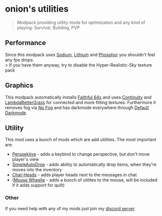 # onion's utilities
> Modpack providing utility mods for optimization and any kind of playing: Survival, Building, PVP

## Performance
Since this modpack uses [Sodium](https://modrinth/mod/sodium), [Lithium](https://modrinth/mod/lithium) and [Phosphor](https://modrinth/mod/phosphor) you shouldn't feel any fps drops. 
<br> > If you have them anyway, try to disable the Hyper-Realistic-Sky texture pack

## Graphics
This modpack automatically installs [Faithful 64x](https://modrinth.com/resourcepack/faithful-64x) and 
uses [Continuity](https://modrinth.com/mod/continuity) and [LambdaBetterGrass](https://modrinth.com/mod/lambdabettergrass) for 
connected and more fitting textures.
Furthermore it removes fog via [No Fog](https://modrinth.com/mod/no_fog) and has darkmode everywhere through [Default Darkmode](https://modrinth.com/resourcepack/default-dark-mode).

## Utility
This mod uses a bunch of mods which are add utilities. The most important are:
- [Perspektive](https://modrinth.com/mod/perspektive) - adds a keybind to change perspective, but don't move player's view
- [SimpleAutoDrop](https://modrinth.com/mod/autodrop) - adds ability to automatically drop items, when they're moves into the inventory
- [Chat-Heads](https://modrinth.com/mod/chat-heads) - adds player heads next to the messages in chat
- ([Mouse Wheelie](https://modrinth.com/mod/mouse-wheelie) - adds a bunch of utilites to the mouse, will be included if it adds support for quilt)

### Other
If you need help with any of my mods just join my [discord server](https://nyon.dev/discord)
